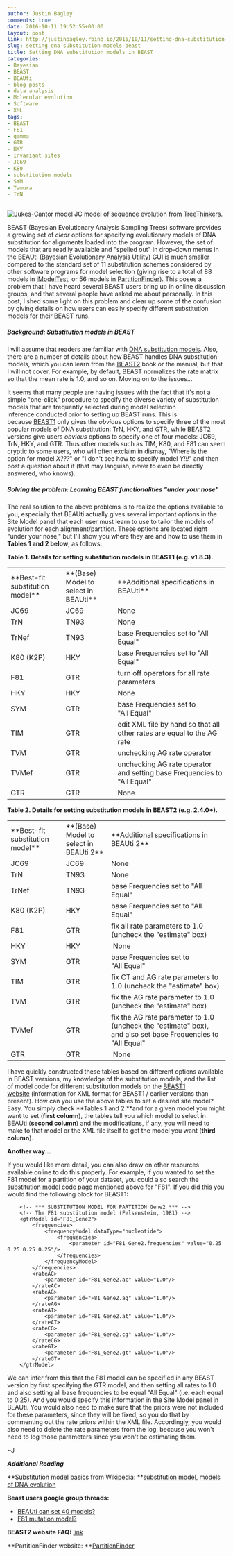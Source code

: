 ```yaml
---
author: Justin Bagley
comments: true
date: 2016-10-11 19:52:55+00:00
layout: post
link: http://justinbagley.rbind.io/2016/10/11/setting-dna-substitution-models-beast/
slug: setting-dna-substitution-models-beast
title: Setting DNA substitution models in BEAST
categories:
- Bayesian
- BEAST
- BEAUti
- blog posts
- data analysis
- Molecular evolution
- Software
- XML
tags:
- BEAST
- F81
- gamma
- GTR
- HKY
- invariant sites
- JC69
- K80
- substitution models
- SYM
- Tamura
- TrN
---
```


![Jukes-Cantor model](/images/jc-revised.png)
JC model of sequence evolution from [TreeThinkers](http://treethinkers.org/jukes-cantor-model-of-dna-substitution/).


BEAST (Bayesian Evolutionary Analysis Sampling Trees) software provides a growing set of _clear_ options for specifying evolutionary models of DNA substitution for alignments loaded into the program. However, the set of models that are readily available and "spelled out" in drop-down menus in the BEAUti (Bayesian Evolutionary Analysis Utility) GUI is much smaller compared to the standard set of 11 substitution schemes considered by other software programs for model selection (giving rise to a total of 88 models in [jModelTest](https://github.com/ddarriba/jmodeltest2), or 56 models in [PartitionFinder](http://www.robertlanfear.com/partitionfinder/)). This poses a problem that I have heard several BEAST users bring up in online discussion groups, and that several people have asked me about personally. In this post, I shed some light on this problem and clear up some of the confusion by giving details on how users can easily specify different substitution models for their BEAST runs. 



##### Background: Substitution models in BEAST

I will assume that readers are familiar with [DNA substitution models](https://en.wikipedia.org/wiki/Models_of_DNA_evolution). Also, there are a number of details about how BEAST handles DNA substitution models, which you can learn from the [BEAST2](http://beast2.org) book or the manual, but that I will not cover. For example, by default, BEAST normalizes the rate matrix so that the mean rate is 1.0, and so on. Moving on to the issues...

It seems that many people are having issues with the fact that it's not a simple "one-click" procedure to specify the diverse variety of substitution models that are frequently selected during model selection inference conducted prior to setting up BEAST runs. This is because [BEAST1](http://beast.bio.ed.ac.uk) only gives the _obvious_ options to specify three of the most popular models of DNA substitution: TrN, HKY, and GTR, while BEAST2 versions give users _obvious_ options to specify one of four models: JC69, TrN, HKY, and GTR. Thus other models such as TIM, K80, and F81 can seem cryptic to some users, who will often exclaim in dismay, "Where is the option for model _X???_" or "I don't see how to specify model _Y!!!_" and then post a question about it (that may languish, never to even be directly answered, who knows).


##### **Solving the problem: Learning BEAST functionalities "under your nose"**

The real solution to the above problems is to realize the options available to you, especially that BEAUti actually gives several important options in the Site Model panel that each user must learn to use to tailor the models of evolution for each alignment/partition. These options are located right "under your nose," but I'll show you where they are and how to use them in **Tables 1 and 2 below**, as follows:



**Table 1. Details for setting substitution models in BEAST1 (e.g. v1.8.3).**


<table >
<tbody >
<tr >
<td >**Best-fit substitution model**
</td>
<td >**(Base) Model to select in BEAUti**
</td>
<td >**Additional specifications in BEAUti**
</td>
</tr>
<tr >
<td >JC69
</td>
<td >JC69
</td>
<td >None 
</td>
</tr>
<tr >
<td >TrN
</td>
<td >TN93
</td>
<td >None 
</td>
</tr>
<tr >
<td >TrNef
</td>
<td >TN93
</td>
<td >base Frequencies set to "All Equal"
</td>
</tr>
<tr >
<td >K80 (K2P)
</td>
<td >HKY
</td>
<td >base Frequencies set to "All Equal"
</td>
</tr>
<tr >
<td >F81
</td>
<td >GTR
</td>
<td >turn off operators for all rate parameters
</td>
</tr>
<tr >
<td >HKY
</td>
<td >HKY
</td>
<td >None
</td>
</tr>
<tr >
<td >SYM
</td>
<td >GTR
</td>
<td >base Frequencies set to "All Equal"
</td>
</tr>
<tr >
<td >TIM
</td>
<td >GTR
</td>
<td >edit XML file by hand so that all other rates are equal to the AG rate
</td>
</tr>
<tr >
<td >TVM
</td>
<td >GTR
</td>
<td >unchecking AG rate operator
</td>
</tr>
<tr >
<td >TVMef
</td>
<td >GTR
</td>
<td >unchecking AG rate operator and setting base Frequencies to "All Equal"
</td>
</tr>
<tr >
<td >GTR
</td>
<td >GTR
</td>
<td >None
</td>
</tr>
</tbody>
</table>


**Table 2. Details for setting substitution models in BEAST2 (e.g. 2.4.0+).**


<table >
<tbody >
<tr >
<td >**Best-fit substitution model**
</td>
<td >**(Base) Model to select in BEAUti 2**
</td>
<td >**Additional specifications in BEAUti 2**
</td>
</tr>
<tr >
<td >JC69
</td>
<td >JC69
</td>
<td >None 
</td>
</tr>
<tr >
<td >TrN
</td>
<td >TN93
</td>
<td >None
</td>
</tr>
<tr >
<td >TrNef
</td>
<td >TN93
</td>
<td >base Frequencies set to "All Equal"
</td>
</tr>
<tr >
<td >K80 (K2P)
</td>
<td >HKY
</td>
<td >base Frequencies set to "All Equal"
</td>
</tr>
<tr >
<td >F81
</td>
<td >GTR
</td>
<td >fix all rate parameters to 1.0 (uncheck the "estimate" box)
</td>
</tr>
<tr >
<td >HKY
</td>
<td >HKY
</td>
<td > None
</td>
</tr>
<tr >
<td >SYM
</td>
<td >GTR
</td>
<td >base Frequencies set to "All Equal"
</td>
</tr>
<tr >
<td >TIM
</td>
<td >GTR
</td>
<td >fix CT and AG rate parameters to 1.0 (uncheck the "estimate" box)
</td>
</tr>
<tr >
<td >TVM
</td>
<td >GTR
</td>
<td >fix the AG rate parameter to 1.0 (uncheck the "estimate" box)
</td>
</tr>
<tr >
<td >TVMef
</td>
<td >GTR
</td>
<td >fix the AG rate parameter to 1.0 (uncheck the "estimate" box), and also set base Frequencies to "All Equal"
</td>
</tr>
<tr >
<td >GTR
</td>
<td >GTR
</td>
<td > None
</td>
</tr>
</tbody>
</table>


I have quickly constructed these tables based on different options available in BEAST versions, my knowledge of the substitution models, and the list of model code for different substitution models on the [BEAST1 website](http://beast.bio.ed.ac.uk/Substitution-model-code) (information for XML format for BEAST1 / earlier versions than present). How can you use the above tables to set a desired site model? Easy. You simply check **Tables 1 and 2 **and for a given model you might want to set (**first column**), the tables tell you which model to select in BEAUti (**second column**) and the modifications, if any, you will need to make to that model or the XML file itself to get the model you want (**third column**). 


**Another way...**

If you would like more detail, you can also draw on other resources available online to do this properly. For example, if you wanted to set the F81 model for a partition of your dataset, you could also search the [substitution model code page](http://beast.bio.ed.ac.uk/Substitution-model-code) mentioned above for "F81". If you did this you would find the following block for BEAST1:
    
```
    <!-- *** SUBSTITUTION MODEL FOR PARTITION Gene2 *** -->
    <!-- The F81 substitution model (Felsenstein, 1981) -->
    <gtrModel id="F81_Gene2">
    	<frequencies>
    		<frequencyModel dataType="nucleotide">
    			<frequencies>
    				<parameter id="F81_Gene2.frequencies" value="0.25 0.25 0.25 0.25"/>
    			</frequencies>
    		</frequencyModel>
    	</frequencies>
    	<rateAC>
    		<parameter id="F81_Gene2.ac" value="1.0"/>
    	</rateAC>
    	<rateAG>
    		<parameter id="F81_Gene2.ag" value="1.0"/>
    	</rateAG>
    	<rateAT>
    		<parameter id="F81_Gene2.at" value="1.0"/>
    	</rateAT>
    	<rateCG>
    		<parameter id="F81_Gene2.cg" value="1.0"/>
    	</rateCG>
    	<rateGT>
    		<parameter id="F81_Gene2.gt" value="1.0"/>
    	</rateGT>
    </gtrModel>
```


We can infer from this that the F81 model can be specified in any BEAST version by first specifying the GTR model, and then setting all rates to 1.0 and also setting all base frequencies to be equal "All Equal" (i.e. each equal to 0.25). And you would specify this information in the Site Model panel in BEAUti. You would also need to make sure that the priors were not included for these parameters, since they will be fixed; so you do that by commenting out the rate priors within the XML file. Accordingly, you would also need to delete the rate parameters from the log, because you won't need to log those parameters since you won't be estimating them.

~J


_**Additional Reading**_

**Substitution model basics from Wikipedia: **[substitution model](https://en.wikipedia.org/wiki/Substitution_model), [models of DNA evolution](https://en.wikipedia.org/wiki/Models_of_DNA_evolution)  


**Beast users google group threads:**
	
  * [BEAUti can set 40 models?](https://groups.google.com/forum/#!topic/beast-users/_zCoCTSkWRs)
  * [F81 mutation model?](https://groups.google.com/forum/#!topic/beast-users/FqmhFT0UOnU)


**BEAST2 website FAQ:** [link](http://www.beast2.org/wiki/index.php/FAQ#How_to_make_use_of_other_substitution_models_not_given_in_Beauti.3F_Specifically.2C_Jukes-Cantor_model.3F)


**PartitionFinder website: **[PartitionFinder](http://www.robertlanfear.com/partitionfinder/)
